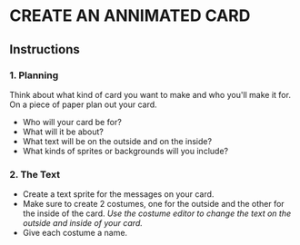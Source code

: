 # CREATE AN ANNIMATED CARD
## Instructions
### 1. Planning
Think about what kind of card you want to make and who you'll make it for.
On a piece of paper plan out your card.
- Who will your card be for?
- What will it be about?
- What text will be on the outside and on the inside?
- What kinds of sprites or backgrounds will you include?

### 2. The Text
- Create a text sprite for the messages on your card.
- Make sure to create 2 costumes, one for the outside and the other for the inside of the card.
*Use the costume editor to change the text on the outside and inside of your card.*
- Give each costume a name.

